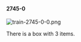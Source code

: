 #### 2745-0
![train-2745-0-0.png](https://github.com/lil-lab/nlvr/raw/master/nlvr/train/images/7/train-2745-0-0.png "train-2745-0-0.png")

There is a box with 3 items.